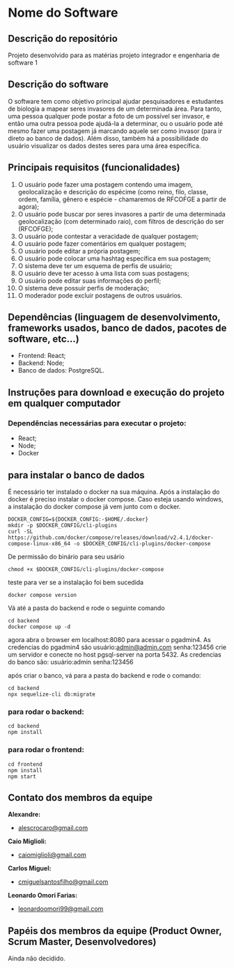 # Nome do Software

## Descrição do repositório
Projeto desenvolvido para as matérias projeto integrador e engenharia de software 1

## Descrição do software
O software tem como objetivo principal ajudar pesquisadores e estudantes de biologia a mapear seres invasores de um determinada área. Para tanto, uma pessoa qualquer pode postar a foto de um possível ser invasor, e então uma outra pessoa pode ajudá-la a determinar, ou o usuário pode até mesmo fazer uma postagem já marcando aquele ser como invasor (para ir direto ao banco de dados). Além disso, também há a possibilidade do usuário visualizar os dados destes seres para uma área específica.


## Principais requisitos (funcionalidades)
1. O usuário pode fazer uma postagem contendo uma imagem, geolocalização e descrição do espécime (como reino, filo, classe, ordem, família, gênero e espécie - chamaremos de RFCOFGE a partir de agora);
2. O usuário pode buscar por seres invasores a partir de uma determinada geolocalização (com determinado raio), com filtros de descrição do ser (RFCOFGE);
3. O usuário pode contestar a veracidade de qualquer postagem;
4. O usuário pode fazer comentários em qualquer postagem;
5. O usuário pode editar a própria postagem;
6. O usuário pode colocar uma hashtag específica em sua postagem; 
7. O sistema deve ter um esquema de perfis de usuário;
8. O usuário deve ter acesso à uma lista com suas postagens;
9. O usuário pode editar suas informações do perfil;
10. O sistema deve possuir perfis de moderação;
11. O moderador pode excluir postagens de outros usuários.


## Dependências (linguagem de desenvolvimento, frameworks usados, banco de dados, pacotes de software, etc...)
- Frontend: React;
- Backend: Node;
- Banco de dados: PostgreSQL.


## Instruções para download e execução do projeto em qualquer computador
### Dependências necessárias para executar o projeto:
- React;
- Node;
- Docker

## para instalar o banco de dados

É necessário ter instalado o docker na sua máquina. Após a instalação do docker é preciso instalar o docker compose. Caso esteja usando windows, a instalação do docker compose já vem junto com o docker.

```
DOCKER_CONFIG=${DOCKER_CONFIG:-$HOME/.docker}
mkdir -p $DOCKER_CONFIG/cli-plugins
curl -SL https://github.com/docker/compose/releases/download/v2.4.1/docker-compose-linux-x86_64 -o $DOCKER_CONFIG/cli-plugins/docker-compose
```
De permissão do binário para seu usário
```
chmod +x $DOCKER_CONFIG/cli-plugins/docker-compose
```
teste para ver se a instalação foi bem sucedida
```
docker compose version
```
Vá até a pasta do backend e rode o seguinte comando
```
cd backend
docker compose up -d
```

agora abra o browser em localhost:8080 para acessar o pgadmin4. As credencias do pgadmin4 são
usuário:admin@admin.com
senha:123456
crie um servidor e conecte no host pgsql-server na porta 5432. As credencias do banco são:
usuário:admin 
senha:123456

após criar o banco, vá para a pasta do backend e rode o comando:

```
cd backend
npx sequelize-cli db:migrate
```

### para rodar o backend:

```
cd backend
npm install
```

### para rodar o frontend:
```
cd frontend
npm install
npm start
```

## Contato dos membros da equipe
**Alexandre:**
  - alescrocaro@gmail.com
  
**Caio Miglioli:**
  - caiomiglioli@gmail.com

 **Carlos Miguel:**
  - cmiguelsantosfilho@gmail.com

 **Leonardo Omori Farias:**
  - leonardoomori99@gmail.com


## Papéis dos membros da equipe (Product Owner, Scrum Master, Desenvolvedores)
Ainda não decidido.
